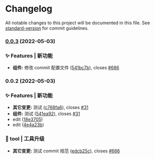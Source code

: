 # Changelog

All notable changes to this project will be documented in this file. See [standard-version](https://github.com/conventional-changelog/standard-version) for commit guidelines.

### [0.0.3](https://github.com/PaulChess/stencil/compare/v0.0.2...v0.0.3) (2022-05-03)


### ✨ Features | 新功能

* **组件:** 修改 commit 配置文件 ([541bc7b](https://github.com/PaulChess/stencil/commit/541bc7b29d301c4b4a3927dd63a48d5a641f04ba)), closes [#686](https://github.com/PaulChess/stencil/issues/686)

### 0.0.2 (2022-05-03)


### ✨ Features | 新功能

* **其它变更:** 测试 ([c768fa6](https://github.com/PaulChess/stencil/commit/c768fa646993d4a98c4cfa7e6ce8579173a9e218)), closes [#31](https://github.com/PaulChess/stencil/issues/31)
* **组件:** 测试 ([541ea92](https://github.com/PaulChess/stencil/commit/541ea925d3688cb008e4adfa28927feb2e1d7983)), closes [#31](https://github.com/PaulChess/stencil/issues/31)
* edit ([18e3705](https://github.com/PaulChess/stencil/commit/18e37056cb190a284d423e3860d9838aeb94b952))
* edit ([4e4a23b](https://github.com/PaulChess/stencil/commit/4e4a23b8fdccc054988294cf3001b51d3772d715))


### 🚀 tool | 工具升级

* **其它变更:** 测试 commit 规范 ([edcb25c](https://github.com/PaulChess/stencil/commit/edcb25c4e2a9e2099b457b5bb8179a73e1c707e9)), closes [#666](https://github.com/PaulChess/stencil/issues/666)
